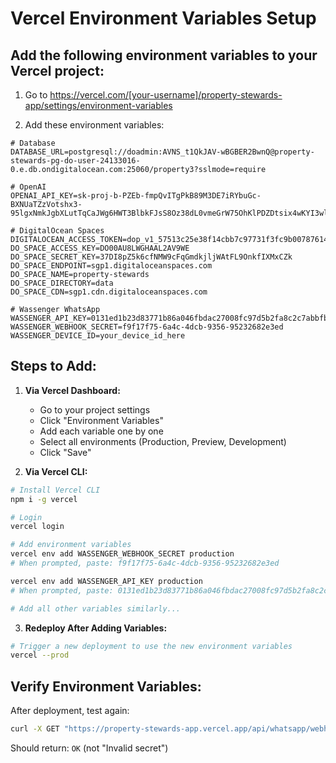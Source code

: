 # Vercel Environment Variables Setup

## Add the following environment variables to your Vercel project:

1. Go to https://vercel.com/[your-username]/property-stewards-app/settings/environment-variables

2. Add these environment variables:

```
# Database
DATABASE_URL=postgresql://doadmin:AVNS_t1QkJAV-wBGBER2BwnQ@property-stewards-pg-do-user-24133016-0.e.db.ondigitalocean.com:25060/property3?sslmode=require

# OpenAI
OPENAI_API_KEY=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

# DigitalOcean Spaces
DIGITALOCEAN_ACCESS_TOKEN=dop_v1_57513c25e38f14cbb7c97731f3fc9b0078761455f20ede1af1c0f13c8290e9fe
DO_SPACE_ACCESS_KEY=DO00AU8LWGHAAL2AV9WE
DO_SPACE_SECRET_KEY=37DI8pZ5k6cfNMW9cFqGmdkjljWAtFL9OnkfIXMxCZk
DO_SPACE_ENDPOINT=sgp1.digitaloceanspaces.com
DO_SPACE_NAME=property-stewards
DO_SPACE_DIRECTORY=data
DO_SPACE_CDN=sgp1.cdn.digitaloceanspaces.com

# Wassenger WhatsApp
WASSENGER_API_KEY=0131ed1b23d83771b86a046fbdac27008fc97d5b2fa8c2c7abbfb0782022b9b7a23d99a860f353ed
WASSENGER_WEBHOOK_SECRET=f9f17f75-6a4c-4dcb-9356-95232682e3ed
WASSENGER_DEVICE_ID=your_device_id_here
```

## Steps to Add:

1. **Via Vercel Dashboard:**
   - Go to your project settings
   - Click "Environment Variables"
   - Add each variable one by one
   - Select all environments (Production, Preview, Development)
   - Click "Save"

2. **Via Vercel CLI:**
```bash
# Install Vercel CLI
npm i -g vercel

# Login
vercel login

# Add environment variables
vercel env add WASSENGER_WEBHOOK_SECRET production
# When prompted, paste: f9f17f75-6a4c-4dcb-9356-95232682e3ed

vercel env add WASSENGER_API_KEY production
# When prompted, paste: 0131ed1b23d83771b86a046fbdac27008fc97d5b2fa8c2c7abbfb0782022b9b7a23d99a860f353ed

# Add all other variables similarly...
```

3. **Redeploy After Adding Variables:**
```bash
# Trigger a new deployment to use the new environment variables
vercel --prod
```

## Verify Environment Variables:

After deployment, test again:
```bash
curl -X GET "https://property-stewards-app.vercel.app/api/whatsapp/webhook?secret=f9f17f75-6a4c-4dcb-9356-95232682e3ed"
```

Should return: `OK` (not "Invalid secret")